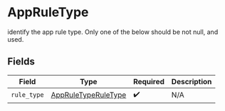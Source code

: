 # AppRuleType

identify the app rule type. Only one of the below should be not null, and  used.


## Fields

| Field                                                             | Type                                                              | Required                                                          | Description                                                       |
| ----------------------------------------------------------------- | ----------------------------------------------------------------- | ----------------------------------------------------------------- | ----------------------------------------------------------------- |
| `rule_type`                                                       | [AppRuleTypeRuleType](../../models/shared/appruletyperuletype.md) | :heavy_check_mark:                                                | N/A                                                               |